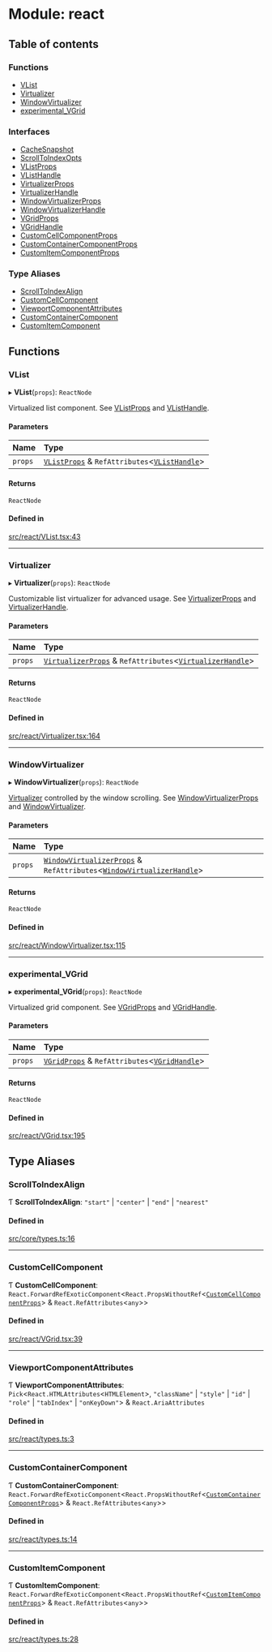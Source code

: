 # Module: react

## Table of contents

### Functions

- [VList](react.md#vlist)
- [Virtualizer](react.md#virtualizer)
- [WindowVirtualizer](react.md#windowvirtualizer)
- [experimental\_VGrid](react.md#experimental_vgrid)

### Interfaces

- [CacheSnapshot](../interfaces/react.CacheSnapshot.md)
- [ScrollToIndexOpts](../interfaces/react.ScrollToIndexOpts.md)
- [VListProps](../interfaces/react.VListProps.md)
- [VListHandle](../interfaces/react.VListHandle.md)
- [VirtualizerProps](../interfaces/react.VirtualizerProps.md)
- [VirtualizerHandle](../interfaces/react.VirtualizerHandle.md)
- [WindowVirtualizerProps](../interfaces/react.WindowVirtualizerProps.md)
- [WindowVirtualizerHandle](../interfaces/react.WindowVirtualizerHandle.md)
- [VGridProps](../interfaces/react.VGridProps.md)
- [VGridHandle](../interfaces/react.VGridHandle.md)
- [CustomCellComponentProps](../interfaces/react.CustomCellComponentProps.md)
- [CustomContainerComponentProps](../interfaces/react.CustomContainerComponentProps.md)
- [CustomItemComponentProps](../interfaces/react.CustomItemComponentProps.md)

### Type Aliases

- [ScrollToIndexAlign](react.md#scrolltoindexalign)
- [CustomCellComponent](react.md#customcellcomponent)
- [ViewportComponentAttributes](react.md#viewportcomponentattributes)
- [CustomContainerComponent](react.md#customcontainercomponent)
- [CustomItemComponent](react.md#customitemcomponent)

## Functions

### VList

▸ **VList**(`props`): `ReactNode`

Virtualized list component. See [VListProps](../interfaces/react.VListProps.md) and [VListHandle](../interfaces/react.VListHandle.md).

#### Parameters

| Name | Type |
| :------ | :------ |
| `props` | [`VListProps`](../interfaces/react.VListProps.md) & `RefAttributes`\<[`VListHandle`](../interfaces/react.VListHandle.md)\> |

#### Returns

`ReactNode`

#### Defined in

[src/react/VList.tsx:43](https://github.com/inokawa/virtua/blob/9bad093d/src/react/VList.tsx#L43)

___

### Virtualizer

▸ **Virtualizer**(`props`): `ReactNode`

Customizable list virtualizer for advanced usage. See [VirtualizerProps](../interfaces/react.VirtualizerProps.md) and [VirtualizerHandle](../interfaces/react.VirtualizerHandle.md).

#### Parameters

| Name | Type |
| :------ | :------ |
| `props` | [`VirtualizerProps`](../interfaces/react.VirtualizerProps.md) & `RefAttributes`\<[`VirtualizerHandle`](../interfaces/react.VirtualizerHandle.md)\> |

#### Returns

`ReactNode`

#### Defined in

[src/react/Virtualizer.tsx:164](https://github.com/inokawa/virtua/blob/9bad093d/src/react/Virtualizer.tsx#L164)

___

### WindowVirtualizer

▸ **WindowVirtualizer**(`props`): `ReactNode`

[Virtualizer](react.md#virtualizer) controlled by the window scrolling. See [WindowVirtualizerProps](../interfaces/react.WindowVirtualizerProps.md) and [WindowVirtualizer](react.md#windowvirtualizer).

#### Parameters

| Name | Type |
| :------ | :------ |
| `props` | [`WindowVirtualizerProps`](../interfaces/react.WindowVirtualizerProps.md) & `RefAttributes`\<[`WindowVirtualizerHandle`](../interfaces/react.WindowVirtualizerHandle.md)\> |

#### Returns

`ReactNode`

#### Defined in

[src/react/WindowVirtualizer.tsx:115](https://github.com/inokawa/virtua/blob/9bad093d/src/react/WindowVirtualizer.tsx#L115)

___

### experimental\_VGrid

▸ **experimental_VGrid**(`props`): `ReactNode`

Virtualized grid component. See [VGridProps](../interfaces/react.VGridProps.md) and [VGridHandle](../interfaces/react.VGridHandle.md).

#### Parameters

| Name | Type |
| :------ | :------ |
| `props` | [`VGridProps`](../interfaces/react.VGridProps.md) & `RefAttributes`\<[`VGridHandle`](../interfaces/react.VGridHandle.md)\> |

#### Returns

`ReactNode`

#### Defined in

[src/react/VGrid.tsx:195](https://github.com/inokawa/virtua/blob/9bad093d/src/react/VGrid.tsx#L195)

## Type Aliases

### ScrollToIndexAlign

Ƭ **ScrollToIndexAlign**: ``"start"`` \| ``"center"`` \| ``"end"`` \| ``"nearest"``

#### Defined in

[src/core/types.ts:16](https://github.com/inokawa/virtua/blob/9bad093d/src/core/types.ts#L16)

___

### CustomCellComponent

Ƭ **CustomCellComponent**: `React.ForwardRefExoticComponent`\<`React.PropsWithoutRef`\<[`CustomCellComponentProps`](../interfaces/react.CustomCellComponentProps.md)\> & `React.RefAttributes`\<`any`\>\>

#### Defined in

[src/react/VGrid.tsx:39](https://github.com/inokawa/virtua/blob/9bad093d/src/react/VGrid.tsx#L39)

___

### ViewportComponentAttributes

Ƭ **ViewportComponentAttributes**: `Pick`\<`React.HTMLAttributes`\<`HTMLElement`\>, ``"className"`` \| ``"style"`` \| ``"id"`` \| ``"role"`` \| ``"tabIndex"`` \| ``"onKeyDown"``\> & `React.AriaAttributes`

#### Defined in

[src/react/types.ts:3](https://github.com/inokawa/virtua/blob/9bad093d/src/react/types.ts#L3)

___

### CustomContainerComponent

Ƭ **CustomContainerComponent**: `React.ForwardRefExoticComponent`\<`React.PropsWithoutRef`\<[`CustomContainerComponentProps`](../interfaces/react.CustomContainerComponentProps.md)\> & `React.RefAttributes`\<`any`\>\>

#### Defined in

[src/react/types.ts:14](https://github.com/inokawa/virtua/blob/9bad093d/src/react/types.ts#L14)

___

### CustomItemComponent

Ƭ **CustomItemComponent**: `React.ForwardRefExoticComponent`\<`React.PropsWithoutRef`\<[`CustomItemComponentProps`](../interfaces/react.CustomItemComponentProps.md)\> & `React.RefAttributes`\<`any`\>\>

#### Defined in

[src/react/types.ts:28](https://github.com/inokawa/virtua/blob/9bad093d/src/react/types.ts#L28)
